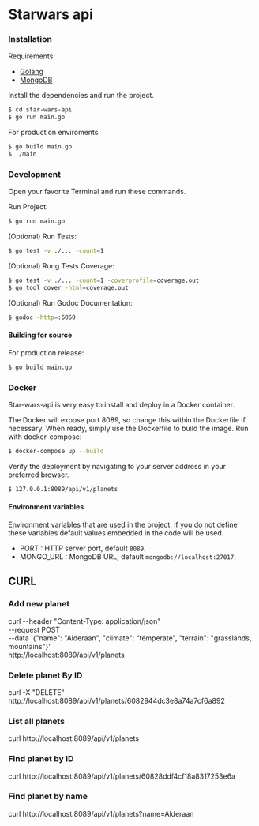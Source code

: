 # Starwars api

### Installation

Requirements:

- [Golang](https://golang.org.dl/)
- [MongoDB](https://mongodb.com)

Install the dependencies and run the project.

```bash
$ cd star-wars-api
$ go run main.go
```

For production enviroments

```bash
$ go build main.go
$ ./main
```

### Development
Open your favorite Terminal and run these commands.

Run Project:
```bash
$ go run main.go
```

(Optional) Run Tests:
```bash
$ go test -v ./... -count=1

```

(Optional) Rung Tests Coverage:
```bash
$ go test -v ./... -count=1 -coverprofile=coverage.out
$ go tool cover -html=coverage.out

```
(Optional) Run Godoc Documentation:
```bash
$ godoc -http=:6060
```

#### Building for source
For production release:
```bash
$ go build main.go
```
### Docker
Star-wars-api is very easy to install and deploy in a Docker container.

The Docker will expose port 8089, so change this within the Dockerfile if necessary. 
When ready, simply use the Dockerfile to build the image.
Run with docker-compose:

```bash
$ docker-compose up --build
```

Verify the deployment by navigating to your server address in your preferred browser.

```bash
$ 127.0.0.1:8089/api/v1/planets
```

#### Environment variables
Environment variables that are used in the project. 
if you do not define these variables default values ​​embedded in the code will be used.

- PORT : HTTP server port, default `8089`.
- MONGO_URL : MongoDB URL, default `mongodb://localhost:27017`.

## CURL
### Add new planet
curl --header "Content-Type: application/json" \
  --request POST \
  --data '{"name": "Alderaan", "climate": "temperate", "terrain": "grasslands, mountains"}' \
  http://localhost:8089/api/v1/planets

### Delete planet By ID
curl -X "DELETE" http://localhost:8089/api/v1/planets/6082944dc3e8a74a7cf6a892

### List all planets
curl http://localhost:8089/api/v1/planets

### Find planet by ID
curl http://localhost:8089/api/v1/planets/60828ddf4cf18a8317253e6a

### Find planet by name
curl http://localhost:8089/api/v1/planets?name=Alderaan
